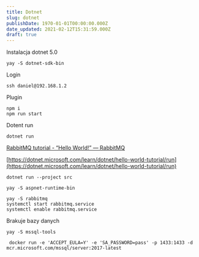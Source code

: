 ```yaml
---
title: Dotnet
slug: dotnet
publishDate: 1970-01-01T00:00:00.000Z
date_updated: 2021-02-12T15:31:59.000Z
draft: true
---
```


Instalacja dotnet 5.0

```
yay -S dotnet-sdk-bin
```

Login

```
ssh daniel@192.168.1.2
```

Plugin

```
npm i
npm run start
```

Dotent run

```
dotnet run
```

[RabbitMQ tutorial - “Hello World!” — RabbitMQ](https://www.rabbitmq.com/tutorials/tutorial-one-dotnet.html)

[https://dotnet.microsoft.com/learn/dotnet/hello-world-tutorial/run](https://dotnet.microsoft.com/learn/dotnet/hello-world-tutorial/run)

```
dotnet run --project src
```

```
yay -S aspnet-runtime-bin
```

```
yay -S rabbitmq
systemctl start rabbitmq.service
systemctl enable rabbitmq.service
```

Brakuje bazy danych

```
yay -S mssql-tools
```

```
 docker run -e 'ACCEPT_EULA=Y' -e 'SA_PASSWORD=pass' -p 1433:1433 -d mcr.microsoft.com/mssql/server:2017-latest
```
